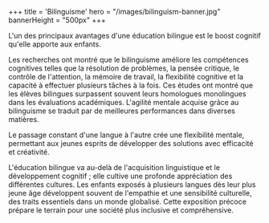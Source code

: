 +++
title = 'Bilinguisme'
hero = "/images/bilinguism-banner.jpg"
bannerHeight = "500px"
+++

L'un des principaux avantages d'une éducation bilingue est le boost cognitif qu'elle apporte aux enfants.

Les recherches ont montré que le bilinguisme améliore les compétences cognitives telles que la résolution de problèmes, la pensée critique, le contrôle de l'attention, la mémoire de travail, la flexibilité cognitive et la capacité à effectuer plusieurs tâches à la fois. Ces études ont montré que les élèves bilingues surpassent souvent leurs homologues monolingues dans les évaluations académiques. L'agilité mentale acquise grâce au bilinguisme se traduit par de meilleures performances dans diverses matières.

Le passage constant d'une langue à l'autre crée une flexibilité mentale, permettant aux jeunes esprits de développer des solutions avec efficacité et créativité.

L'éducation bilingue va au-delà de l'acquisition linguistique et le développement cognitif ; elle cultive une profonde appréciation des différentes cultures. Les enfants exposés à plusieurs langues dès leur plus jeune âge développent souvent de l'empathie et une sensibilité culturelle, des traits essentiels dans un monde globalisé. Cette exposition précoce prépare le terrain pour une société plus inclusive et compréhensive.
